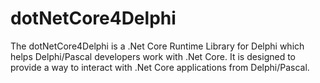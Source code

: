 # dotNetCore4Delphi
The dotNetCore4Delphi is a .Net Core Runtime Library for Delphi which helps Delphi/Pascal developers work with .Net Core. It is designed to provide a way to interact with .Net Core applications from Delphi/Pascal.
